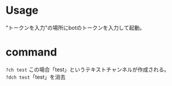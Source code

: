 # Usage
"トークンを入力"の場所にbotのトークンを入力して起動。
# command
```?ch test``` この場合「test」というテキストチャンネルが作成される。  
```?dch test```「test」を消去

